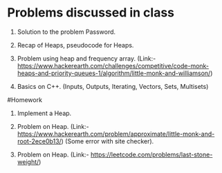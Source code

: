# Problems discussed in class
1. Solution to the problem Password.

2. Recap of Heaps, pseudocode for Heaps.

3. Problem using heap and frequency array.
	(Link:- https://www.hackerearth.com/challenges/competitive/code-monk-heaps-and-priority-queues-1/algorithm/little-monk-and-williamson/)

4. Basics on C++. (Inputs, Outputs, Iterating, Vectors, Sets, Multisets)

#Homework

1. Implement a Heap.

2. Problem on Heap. (Link:- https://www.hackerearth.com/problem/approximate/little-monk-and-root-2ece0b13/) (Some error with site checker).

3. Problem on Heap. (Link:- https://leetcode.com/problems/last-stone-weight/)